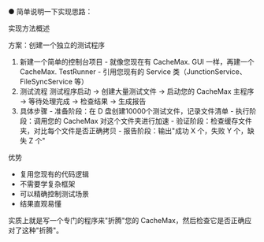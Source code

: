 ● 简单说明一下实现思路：

  实现方法概述

  方案：创建一个独立的测试程序

  1. 新建一个简单的控制台项目
    - 就像您现在有 CacheMax. GUI 一样，再建一个 CacheMax. TestRunner
    - 引用您现有的 Service 类（JunctionService、FileSyncService 等）
  2. 测试流程
  测试程序启动 → 创建大量测试文件 → 启动您的 CacheMax 主程序
  → 等待处理完成 → 检查结果 → 生成报告
  3. 具体步骤
    - 准备阶段：在 D 盘创建10000个测试文件，记录文件清单
    - 执行阶段：调用您的 CacheMax 对这个文件夹进行加速
    - 验证阶段：检查缓存文件夹，对比每个文件是否正确拷贝
    - 报告阶段：输出"成功 X 个，失败 Y 个，缺失 Z 个"

  优势

  - 复用您现有的代码逻辑
  - 不需要学复杂框架
  - 可以精确控制测试场景
  - 结果直观易懂

  实质上就是写一个专门的程序来"折腾"您的 CacheMax，然后检查它是否正确应对了这种"折腾"。
